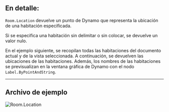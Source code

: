 ## En detalle:
`Room.Location` devuelve un punto de Dynamo que representa la ubicación de una habitación especificada.

Si se especifica una habitación sin delimitar o sin colocar, se devuelve un valor nulo.

En el ejemplo siguiente, se recopilan todas las habitaciones del documento actual y de la vista seleccionada. A continuación, se devuelven las ubicaciones de las habitaciones. Además, los nombres de las habitaciones se previsualizan en la ventana gráfica de Dynamo con el nodo `Label.ByPointAndString`.

___
## Archivo de ejemplo

![Room.Location](./Revit.Elements.Room.Location_img.jpg)
